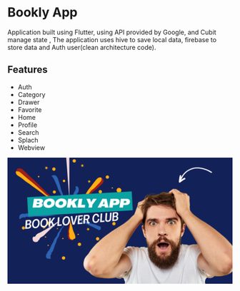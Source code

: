 # Bookly App

Application built using Flutter, using API provided by Google, and Cubit manage state , The application uses hive to save local data, firebase to store data and Auth user(clean architecture code).
## Features
- Auth
- Category
- Drawer
- Favorite
- Home
- Profile
- Search
- Splach
- Webview
  
<img src="https://github.com/khaled-dreat/Bookly_app/blob/main/assets/img/bookly%20app.png" width = "550" >
